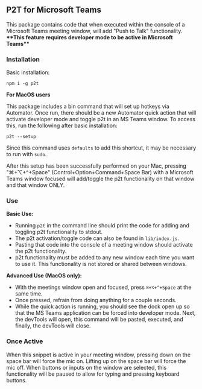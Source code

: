## P2T for Microsoft Teams
This package contains code that when executed within the console of a Microsoft Teams meeting window, will add "Push to Talk" functionality. **\*\*This feature requires developer mode to be active in Microsoft Teams\*\***

### Installation
Basic installation:
```
npm i -g p2t
```

**For MacOS users**

This package includes a bin command that will set up hotkeys via Automator. Once run, there should be a new Automator quick action that will activate developer mode and toggle p2t in an MS Teams window. To access this, run the following after basic installation:
```
p2t --setup
```
Since this command uses `defaults` to add this shortcut, it may be necessary to run with `sudo`. 

After this setup has been successfully performed on your Mac, pressing "⌘+⌥+^+Space" (Control+Option+Command+Space Bar) with a Microsoft Teams window focused will add/toggle the p2t functionality on that window and that window ONLY.

### Use
**Basic Use:**
- Running `p2t` in the command line should print the 
code for adding and toggling p2t functionality to stdout.
- The p2t activation/toggle code can also be found in `lib/index.js`.
- Pasting that code into the console of a meeting window should activate the p2t functionality.
- p2t functionality must be added to any new window each time you want to use it. This functionality is not stored or shared between windows.
  
**Advanced Use (MacOS only):**
- With the meetings window open and focused, press `⌘+⌥+^+Space` at the same time. 
- Once pressed, refrain from doing anything for a couple seconds.
- While the quick action is running, you should see the dock open up so that the MS Teams application can be forced into developer mode. Next, the devTools will open, this command will be pasted, executed, and finally, the devTools will close.

### Once Active
When this snippet is active in your meeting window, pressing down on the space bar will force the mic on. Lifting up on the space bar will force the mic off. When buttons or inputs on the window are selected, this functionality will be paused to allow for typing and pressing keyboard buttons.